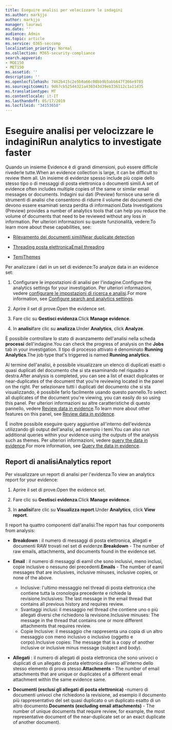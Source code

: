 ```yaml
---
title: Eseguire analisi per velocizzare le indagini
ms.author: markjjo
author: markjjo
manager: laurawi
ms.date: ''
audience: Admin
ms.topic: article
ms.service: O365-seccomp
localization_priority: Normal
ms.collection: M365-security-compliance
search.appverid:
- MOE150
- MET150
ms.assetid: ''
description: ''
ms.openlocfilehash: 7462b415c2e5b0a66c08bb9b5abb647f366e9785
ms.sourcegitcommit: 9d67cb52544321a430343d39eb336112c1a11d35
ms.translationtype: MT
ms.contentlocale: it-IT
ms.lasthandoff: 05/17/2019
ms.locfileid: "34153658"
---
```

# <a name="run-analytics-to-investigate-faster"></a><span data-ttu-id="ba850-102">Eseguire analisi per velocizzare le indagini</span><span class="sxs-lookup"><span data-stu-id="ba850-102">Run analytics to investigate faster</span></span>

<span data-ttu-id="ba850-103">Quando un insieme Evidence è di grandi dimensioni, può essere difficile rivederle tutte.</span><span class="sxs-lookup"><span data-stu-id="ba850-103">When an evidence collection is large, it can be difficult to review them all.</span></span> <span data-ttu-id="ba850-104">Un insieme di evidenze spesso include più copie dello stesso tipo o di messaggi di posta elettronica o documenti simili.</span><span class="sxs-lookup"><span data-stu-id="ba850-104">A set of evidence often includes multiple copies of the same or similar email messages or documents.</span></span> <span data-ttu-id="ba850-105">Indagini sui dati (Preview) fornisce una serie di strumenti di analisi che consentono di ridurre il volume dei documenti che devono essere esaminati senza perdita di informazioni.</span><span class="sxs-lookup"><span data-stu-id="ba850-105">Data Investigations (Preview) provides a number of analytics tools that can help you reduce the volume of documents that need to be reviewed without any loss in information.</span></span> <span data-ttu-id="ba850-106">Per ulteriori informazioni su queste funzionalità, vedere:</span><span class="sxs-lookup"><span data-stu-id="ba850-106">To learn more about these capabilities, see:</span></span>

- [<span data-ttu-id="ba850-107">Rilevamento dei documenti simili</span><span class="sxs-lookup"><span data-stu-id="ba850-107">Near duplicate detection</span></span>](near-duplicates.md)

- [<span data-ttu-id="ba850-108">Threading posta elettronica</span><span class="sxs-lookup"><span data-stu-id="ba850-108">Email threading</span></span>](email-threading.md)

- [<span data-ttu-id="ba850-109">Temi</span><span class="sxs-lookup"><span data-stu-id="ba850-109">Themes</span></span>](themes.md)

<span data-ttu-id="ba850-110">Per analizzare i dati in un set di evidenze:</span><span class="sxs-lookup"><span data-stu-id="ba850-110">To analyze data in an evidence set:</span></span>

1. <span data-ttu-id="ba850-111">Configurare le impostazioni di analisi per l'indagine.</span><span class="sxs-lookup"><span data-stu-id="ba850-111">Configure the analytics settings for your investigation.</span></span> <span data-ttu-id="ba850-112">Per ulteriori informazioni, vedere [configurare le impostazioni di ricerca e analisi](configure-search-analytics-settings.md).</span><span class="sxs-lookup"><span data-stu-id="ba850-112">For more information, see [Configure search and analytics settings](configure-search-analytics-settings.md).</span></span>

2. <span data-ttu-id="ba850-113">Aprire il set di prove.</span><span class="sxs-lookup"><span data-stu-id="ba850-113">Open the evidence set.</span></span>

3. <span data-ttu-id="ba850-114">Fare clic su **Gestisci evidenza**.</span><span class="sxs-lookup"><span data-stu-id="ba850-114">Click **Manage evidence**.</span></span>

4. <span data-ttu-id="ba850-115">In **analisi**fare clic su **analizza**.</span><span class="sxs-lookup"><span data-stu-id="ba850-115">Under **Analytics**, click **Analyze**.</span></span>

<span data-ttu-id="ba850-116">È possibile controllare lo stato di avanzamento dell'analisi nella scheda **processi** dell'indagine.</span><span class="sxs-lookup"><span data-stu-id="ba850-116">You can check the progress of analysis on the **Jobs** tab in your investigation.</span></span> <span data-ttu-id="ba850-117">Il tipo di processo attivato è denominato **Running Analytics**.</span><span class="sxs-lookup"><span data-stu-id="ba850-117">The job type that's triggered is named **Running analytics**.</span></span>

 <span data-ttu-id="ba850-118">Al termine dell'analisi, è possibile visualizzare un elenco di duplicati esatti o quasi duplicati del documento che si sta esaminando nel riquadro a destra.</span><span class="sxs-lookup"><span data-stu-id="ba850-118">After analysis is completed, you can see a list of exact duplicates or near-duplicates of the document that you're reviewing located in the panel on the right.</span></span> <span data-ttu-id="ba850-119">Per selezionare tutti i duplicati del documento che si sta visualizzando, è possibile farlo facilmente usando questo pannello.</span><span class="sxs-lookup"><span data-stu-id="ba850-119">To select all duplicates of the document you're viewing, you can easily do so using this panel.</span></span> <span data-ttu-id="ba850-120">Per ulteriori informazioni su altre caratteristiche di questo pannello, vedere [Review data in evidence](review-data-in-evidence.md).</span><span class="sxs-lookup"><span data-stu-id="ba850-120">To learn more about other features on this panel, see [Review data in evidence](review-data-in-evidence.md).</span></span> 

<span data-ttu-id="ba850-121">È inoltre possibile eseguire query aggiuntive all'interno dell'evidenza utilizzando gli output dell'analisi, ad esempio i temi.</span><span class="sxs-lookup"><span data-stu-id="ba850-121">You can also run additional queries within your evidence using the outputs of the analysis such as themes.</span></span> <span data-ttu-id="ba850-122">Per ulteriori informazioni, vedere [query the data in evidence](evidence-query.md).</span><span class="sxs-lookup"><span data-stu-id="ba850-122">For more information, see [Query the data in evidence](evidence-query.md).</span></span>

## <a name="analytics-report"></a><span data-ttu-id="ba850-123">Report di analisi</span><span class="sxs-lookup"><span data-stu-id="ba850-123">Analytics report</span></span>

<span data-ttu-id="ba850-124">Per visualizzare un report di analisi per l'evidenza:</span><span class="sxs-lookup"><span data-stu-id="ba850-124">To view an analytics report for your evidence:</span></span>

1. <span data-ttu-id="ba850-125">Aprire il set di prove.</span><span class="sxs-lookup"><span data-stu-id="ba850-125">Open the evidence set.</span></span>

2. <span data-ttu-id="ba850-126">Fare clic su **Gestisci evidenza**.</span><span class="sxs-lookup"><span data-stu-id="ba850-126">Click **Manage evidence**.</span></span>

3. <span data-ttu-id="ba850-127">In **analisi**fare clic su **Visualizza report**.</span><span class="sxs-lookup"><span data-stu-id="ba850-127">Under **Analytics**, click **View report**.</span></span>

<span data-ttu-id="ba850-128">Il report ha quattro componenti dall'analisi:</span><span class="sxs-lookup"><span data-stu-id="ba850-128">The report has four components from analysis:</span></span>

- <span data-ttu-id="ba850-129">**Breakdown** : il numero di messaggi di posta elettronica, allegati e documenti RAW trovati nel set di evidenze.</span><span class="sxs-lookup"><span data-stu-id="ba850-129">**Breakdown** - The number of raw emails, attachments, and documents found in the evidence set.</span></span>

- <span data-ttu-id="ba850-130">**Email** : il numero di messaggi di eamil che sono inclusivi, meno inclusi, copie inclusive o nessuno dei precedenti.</span><span class="sxs-lookup"><span data-stu-id="ba850-130">**Emails** - The number of eamil messages that are inclusives, inclusive minuses, inclusive copies, or none of the above.</span></span>
   - <span data-ttu-id="ba850-131">Inclusive: l'ultimo messaggio nel thread di posta elettronica che contiene tutta la cronologia precedente e richiede la revisione.</span><span class="sxs-lookup"><span data-stu-id="ba850-131">Inclusives: The last message in the email thread that contains all previous history and requires review.</span></span>
   - <span data-ttu-id="ba850-132">Svantaggi inclusi: il messaggio nel thread che contiene uno o più allegati diversi che richiedono la revisione.</span><span class="sxs-lookup"><span data-stu-id="ba850-132">Inclusive minuses: The message in the thread that contains one or more different attachments that requires review.</span></span>
   - <span data-ttu-id="ba850-133">Copie Inclusive: il messaggio che rappresenta una copia di un altro messaggio con meno inclusivo o inclusivo (oggetto e corpo).</span><span class="sxs-lookup"><span data-stu-id="ba850-133">Inclusive copies: The message that is a copy of another inclusive or inclusive minus message (subject and body).</span></span>

- <span data-ttu-id="ba850-134">**Allegati** : il numero di allegati di posta elettronica che sono univoci o duplicati di un allegato di posta elettronica diverso all'interno dello stesso elemento di prova stesso.</span><span class="sxs-lookup"><span data-stu-id="ba850-134">**Attachments** - The number of email attachments that are unique or duplicates of a different email attachment within the same evidence same.</span></span>

- <span data-ttu-id="ba850-135">**Documenti (esclusi gli allegati di posta elettronica)** -numero di documenti univoci che richiedono la revisione, ad esempio il documento più rappresentativo del set quasi duplicato o un duplicato esatto di un altro documento.</span><span class="sxs-lookup"><span data-stu-id="ba850-135">**Documents (excluding email attachments)** - The number of unique documents that require review, for example, the most representative document of the near-duplicate set or an exact duplicate of another document).</span></span>